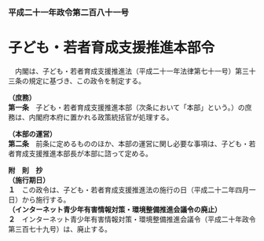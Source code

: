 ### 平成二十一年政令第二百八十一号  
# 子ども・若者育成支援推進本部令  
　内閣は、子ども・若者育成支援推進法（平成二十一年法律第七十一号）第三十三条の規定に基づき、この政令を制定する。  
  
**（庶務）**  
**第一条**　子ども・若者育成支援推進本部（次条において「本部」という。）の庶務は、内閣府本府に置かれる政策統括官が処理する。  
  
**（本部の運営）**  
**第二条**　前条に定めるもののほか、本部の運営に関し必要な事項は、子ども・若者育成支援推進本部長が本部に諮って定める。  
  
**附　則　抄**  
**（施行期日）**  
**１**　この政令は、子ども・若者育成支援推進法の施行の日（平成二十二年四月一日）から施行する。  
**（インターネット青少年有害情報対策・環境整備推進会議令の廃止）**  
**２**　インターネット青少年有害情報対策・環境整備推進会議令（平成二十年政令第三百七十九号）は、廃止する。  
  
